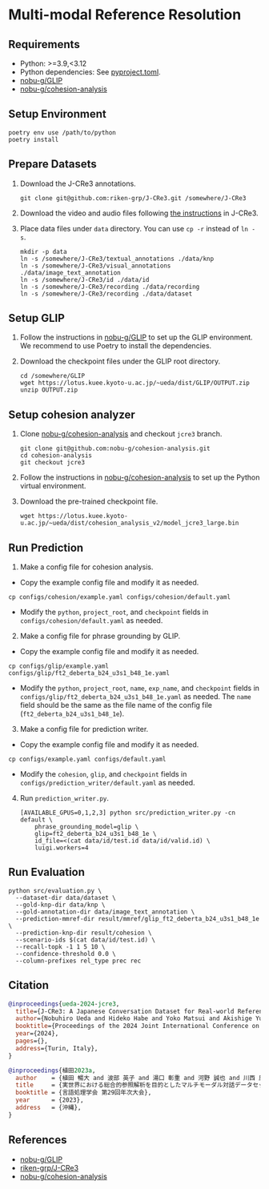 # Multi-modal Reference Resolution

## Requirements

- Python: >=3.9,<3.12
- Python dependencies: See [pyproject.toml](./pyproject.toml).
- [nobu-g/GLIP](https://github.com/nobu-g/GLIP)
- [nobu-g/cohesion-analysis](https://github.com/nobu-g/cohesion-analysis)

## Setup Environment

```shell
poetry env use /path/to/python
poetry install
```

## Prepare Datasets

1. Download the J-CRe3 annotations.

    ```shell
    git clone git@github.com:riken-grp/J-CRe3.git /somewhere/J-CRe3
    ```

2. Download the video and audio files following [the instructions](https://github.com/riken-grp/J-CRe3?tab=readme-ov-file#video-and-audio-files) in J-CRe3.

3. Place data files under `data` directory. You can use `cp -r` instead of `ln -s`.

    ```shell
    mkdir -p data
    ln -s /somewhere/J-CRe3/textual_annotations ./data/knp
    ln -s /somewhere/J-CRe3/visual_annotations ./data/image_text_annotation
    ln -s /somewhere/J-CRe3/id ./data/id
    ln -s /somewhere/J-CRe3/recording ./data/recording
    ln -s /somewhere/J-CRe3/recording ./data/dataset
   ```

## Setup GLIP

1. Follow the instructions in [nobu-g/GLIP](https://github.com/nobu-g/GLIP) to set up the GLIP environment. We recommend to use Poetry to install the dependencies.

2. Download the checkpoint files under the GLIP root directory.

    ```shell
    cd /somewhere/GLIP
    wget https://lotus.kuee.kyoto-u.ac.jp/~ueda/dist/GLIP/OUTPUT.zip
    unzip OUTPUT.zip
    ```

## Setup cohesion analyzer

1. Clone [nobu-g/cohesion-analysis](https://github.com/nobu-g/cohesion-analysis) and checkout `jcre3` branch.

    ```shell
    git clone git@github.com:nobu-g/cohesion-analysis.git
    cd cohesion-analysis
    git checkout jcre3
    ```

2. Follow the instructions in [nobu-g/cohesion-analysis](https://github.com/nobu-g/cohesion-analysis) to set up the Python virtual environment.

4. Download the pre-trained checkpoint file.

    ```shell
    wget https://lotus.kuee.kyoto-u.ac.jp/~ueda/dist/cohesion_analysis_v2/model_jcre3_large.bin
    ```

## Run Prediction

1. Make a config file for cohesion analysis.

  - Copy the example config file and modify it as needed.

   ```shell
   cp configs/cohesion/example.yaml configs/cohesion/default.yaml
   ```
   - Modify the `python`, `project_root`, and `checkpoint` fields in `configs/cohesion/default.yaml` as needed.

2. Make a config file for phrase grounding by GLIP.

  - Copy the example config file and modify it as needed.

   ```shell
   cp configs/glip/example.yaml configs/glip/ft2_deberta_b24_u3s1_b48_1e.yaml
   ```
   - Modify the `python`, `project_root`, `name`, `exp_name`, and `checkpoint` fields in `configs/glip/ft2_deberta_b24_u3s1_b48_1e.yaml` as needed.
     The `name` field should be the same as the file name of the config file (`ft2_deberta_b24_u3s1_b48_1e`).

3. Make a config file for prediction writer.

  - Copy the example config file and modify it as needed.

   ```shell
   cp configs/example.yaml configs/default.yaml
   ```
   - Modify the `cohesion`, `glip`, and `checkpoint` fields in `configs/prediction_writer/default.yaml` as needed.

4. Run `prediction_writer.py`.

   ```shell
   [AVAILABLE_GPUS=0,1,2,3] python src/prediction_writer.py -cn default \
       phrase_grounding_model=glip \
       glip=ft2_deberta_b24_u3s1_b48_1e \
       id_file=<(cat data/id/test.id data/id/valid.id) \
       luigi.workers=4
    ```

## Run Evaluation

```shell
python src/evaluation.py \
  --dataset-dir data/dataset \
  --gold-knp-dir data/knp \
  --gold-annotation-dir data/image_text_annotation \
  --prediction-mmref-dir result/mmref/glip_ft2_deberta_b24_u3s1_b48_1e \
  --prediction-knp-dir result/cohesion \
  --scenario-ids $(cat data/id/test.id) \
  --recall-topk -1 1 5 10 \
  --confidence-threshold 0.0 \
  --column-prefixes rel_type prec rec
```

## Citation

```bibtex
@inproceedings{ueda-2024-jcre3,
  title={J-CRe3: A Japanese Conversation Dataset for Real-world Reference Resolution},
  author={Nobuhiro Ueda and Hideko Habe and Yoko Matsui and Akishige Yuguchi and Seiya Kawano and Yasutomo Kawanishi and Sadao Kurohashi and Koichiro Yoshino},
  booktitle={Proceedings of the 2024 Joint International Conference on Computational Linguistics, Language Resources and Evaluation (LREC-COLING 2024)},
  year={2024},
  pages={},
  address={Turin, Italy},
}
```

```bibtex
@inproceedings{植田2023a,
  author    = {植田 暢大 and 波部 英子 and 湯口 彰重 and 河野 誠也 and 川西 康友 and 黒橋 禎夫 and 吉野 幸一郎},
  title     = {実世界における総合的参照解析を目的としたマルチモーダル対話データセットの構築},
  booktitle = {言語処理学会 第29回年次大会},
  year      = {2023},
  address   = {沖縄},
}
```

## References

- [nobu-g/GLIP](https://github.com/nobu-g/GLIP)
- [riken-grp/J-CRe3](https://github.com/riken-grp/J-CRe3)
- [nobu-g/cohesion-analysis](https://github.com/nobu-g/cohesion-analysis)
